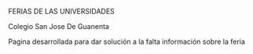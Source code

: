 FERIAS DE LAS UNIVERSIDADES 

Colegio San Jose De Guanenta

Pagina desarrollada para dar solución a la falta información sobre la feria
